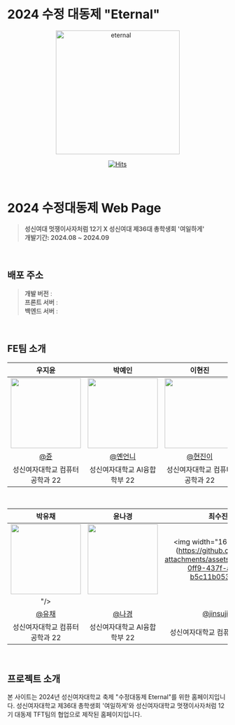 # 2024 수정 대동제 "Eternal" 

<div align="center">
<img width="283" alt="eternal" src="https://github.com/user-attachments/assets/a22d85a4-3863-4453-a32b-9b9c6d17add8">

[![Hits](https://hits.seeyoufarm.com/api/count/incr/badge.svg?url=https%3A%2F%2Fgithub.com%2F2024-SSWU-Eternal%2FEternal-BE&count_bg=%23D6BEDC&title_bg=%235C4795&icon=&icon_color=%23E7E7E7&title=hits&edge_flat=false)](https://hits.seeyoufarm.com)

</div>

<br/>

# 2024 수정대동제 Web Page 
> **성신여대 멋쟁이사자처럼 12기 X 성신여대 제36대 총학생회 '여일하게'** <br/> **개발기간: 2024.08 ~ 2024.09**

<br/>

## 배포 주소

> **개발 버전** :  <br>
> **프론트 서버** : <br>
> **백엔드 서버** : <br>

<br/>

## FE팀 소개

|      우지윤       |          박예인         |       이현진        |       정새영        |                                                                                                             
| :------------------------------------------------------------------------------: | :---------------------------------------------------------------------------------------------------------------------------------------------------: | :---------------------------------------------------------------------------------------------------------------------------------------------------------------------------------------------------: | :------------------------------------------------------------------------------: |
|   <img width="160px" src="이미지넣어주세용"/>    |                      <img width="160px" src="이미지 넣어주세용" />    |                   <img width="160px" src="이미지 넣어주세용"/>   |                   <img width="160px" src="이미지 넣어주세용"/>   |
|   [@쥰](https://github.com/쥰)   |    [@옌언니](https://github.com/옌)  |  [@현진이](https://github.com/현진)  |    [@새영](https://github.com/새영)  |
| 성신여자대학교 컴퓨터공학과 22 | 성신여자대학교 AI융합학부 22 | 성신여자대학교 컴퓨터공학과 22 | 성신여자대학교 컴퓨터공학과 22 |

<br>

|      박유채       |          윤나경         |       최수진        |                                                                                                               
| :------------------------------------------------------------------------------: | :---------------------------------------------------------------------------------------------------------------------------------------------------: | :---------------------------------------------------------------------------------------------------------------------------------------------------------------------------------------------------: | 
|   <img width="160px" src="이미지 넣어주셍ㅇ용"/>    |                      <img width="160px" src="이미지 넣어주세용" />    |                   <img width="160px" src="(https://github.com/user-attachments/assets/a5156a05-0ff9-437f-a14b-b5c11b053745)
"/>   |
|   [@유채](https://github.com/유채)   |    [@나경](https://github.com/나경)  | [@jinsujini](https://github.com/jinsujini)  |
| 성신여자대학교 컴퓨터공학과 22 | 성신여자대학교 AI융합학부 22 | 성신여자대학교 컴퓨터공학과 23 |

<br/>

## 프로젝트 소개

본 사이트는 2024년 성신여자대학교 축제 "수정대동제 Eternal"를 위한 홈페이지입니다. 성신여자대학교 제36대 총학생회 '여일하게'와 성신여자대학교 멋쟁이사자처럼 12기 대동제 TFT팀의 협업으로 제작된 홈페이지입니다.
